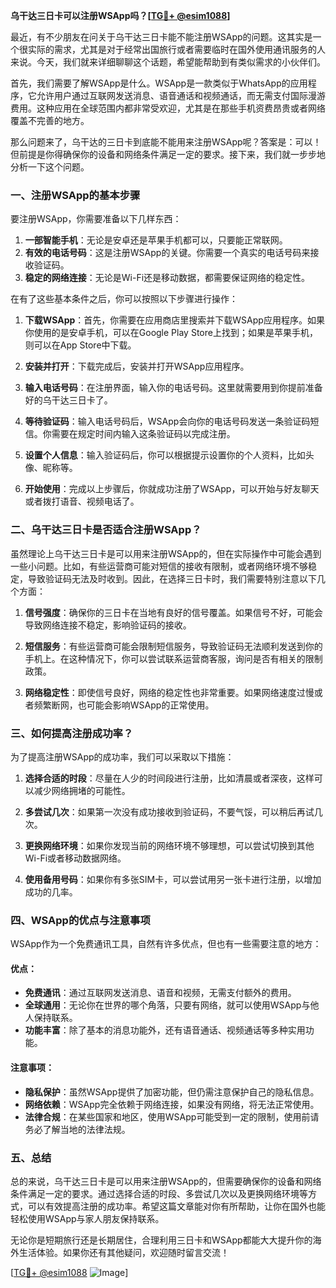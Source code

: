 **乌干达三日卡可以注册WSApp吗？[[TG💪+ @esim1088](https://t.me/s/esim1088)]**

最近，有不少朋友在问关于乌干达三日卡能不能注册WSApp的问题。这其实是一个很实际的需求，尤其是对于经常出国旅行或者需要临时在国外使用通讯服务的人来说。今天，我们就来详细聊聊这个话题，希望能帮助到有类似需求的小伙伴们。

首先，我们需要了解WSApp是什么。WSApp是一款类似于WhatsApp的应用程序，它允许用户通过互联网发送消息、语音通话和视频通话，而无需支付国际漫游费用。这种应用在全球范围内都非常受欢迎，尤其是在那些手机资费昂贵或者网络覆盖不完善的地方。

那么问题来了，乌干达的三日卡到底能不能用来注册WSApp呢？答案是：可以！但前提是你得确保你的设备和网络条件满足一定的要求。接下来，我们就一步步地分析一下这个问题。

### 一、注册WSApp的基本步骤

要注册WSApp，你需要准备以下几样东西：

1. **一部智能手机**：无论是安卓还是苹果手机都可以，只要能正常联网。
2. **有效的电话号码**：这是注册WSApp的关键。你需要一个真实的电话号码来接收验证码。
3. **稳定的网络连接**：无论是Wi-Fi还是移动数据，都需要保证网络的稳定性。

在有了这些基本条件之后，你可以按照以下步骤进行操作：

1. **下载WSApp**：首先，你需要在应用商店里搜索并下载WSApp应用程序。如果你使用的是安卓手机，可以在Google Play Store上找到；如果是苹果手机，则可以在App Store中下载。
   
2. **安装并打开**：下载完成后，安装并打开WSApp应用程序。

3. **输入电话号码**：在注册界面，输入你的电话号码。这里就需要用到你提前准备好的乌干达三日卡了。

4. **等待验证码**：输入电话号码后，WSApp会向你的电话号码发送一条验证码短信。你需要在规定时间内输入这条验证码以完成注册。

5. **设置个人信息**：输入验证码后，你可以根据提示设置你的个人资料，比如头像、昵称等。

6. **开始使用**：完成以上步骤后，你就成功注册了WSApp，可以开始与好友聊天或者拨打语音、视频电话了。

### 二、乌干达三日卡是否适合注册WSApp？

虽然理论上乌干达三日卡是可以用来注册WSApp的，但在实际操作中可能会遇到一些小问题。比如，有些运营商可能对短信的接收有限制，或者网络环境不够稳定，导致验证码无法及时收到。因此，在选择三日卡时，我们需要特别注意以下几个方面：

1. **信号强度**：确保你的三日卡在当地有良好的信号覆盖。如果信号不好，可能会导致网络连接不稳定，影响验证码的接收。

2. **短信服务**：有些运营商可能会限制短信服务，导致验证码无法顺利发送到你的手机上。在这种情况下，你可以尝试联系运营商客服，询问是否有相关的限制政策。

3. **网络稳定性**：即使信号良好，网络的稳定性也非常重要。如果网络速度过慢或者频繁断网，也可能会影响WSApp的正常使用。

### 三、如何提高注册成功率？

为了提高注册WSApp的成功率，我们可以采取以下措施：

1. **选择合适的时段**：尽量在人少的时间段进行注册，比如清晨或者深夜，这样可以减少网络拥堵的可能性。

2. **多尝试几次**：如果第一次没有成功接收到验证码，不要气馁，可以稍后再试几次。

3. **更换网络环境**：如果你发现当前的网络环境不够理想，可以尝试切换到其他Wi-Fi或者移动数据网络。

4. **使用备用号码**：如果你有多张SIM卡，可以尝试用另一张卡进行注册，以增加成功的几率。

### 四、WSApp的优点与注意事项

WSApp作为一个免费通讯工具，自然有许多优点，但也有一些需要注意的地方：

#### 优点：
- **免费通讯**：通过互联网发送消息、语音和视频，无需支付额外的费用。
- **全球通用**：无论你在世界的哪个角落，只要有网络，就可以使用WSApp与他人保持联系。
- **功能丰富**：除了基本的消息功能外，还有语音通话、视频通话等多种实用功能。

#### 注意事项：
- **隐私保护**：虽然WSApp提供了加密功能，但仍需注意保护自己的隐私信息。
- **网络依赖**：WSApp完全依赖于网络连接，如果没有网络，将无法正常使用。
- **法律合规**：在某些国家和地区，使用WSApp可能受到一定的限制，使用前请务必了解当地的法律法规。

### 五、总结

总的来说，乌干达三日卡是可以用来注册WSApp的，但需要确保你的设备和网络条件满足一定的要求。通过选择合适的时段、多尝试几次以及更换网络环境等方式，可以有效提高注册的成功率。希望这篇文章能对你有所帮助，让你在国外也能轻松使用WSApp与家人朋友保持联系。

无论你是短期旅行还是长期居住，合理利用三日卡和WSApp都能大大提升你的海外生活体验。如果你还有其他疑问，欢迎随时留言交流！

[[TG💪+ @esim1088](https://t.me/s/esim1088) ![Image](https://i.postimg.cc/4NQfJmqS/Snipaste-2025-05-13-00-14-12.png)]